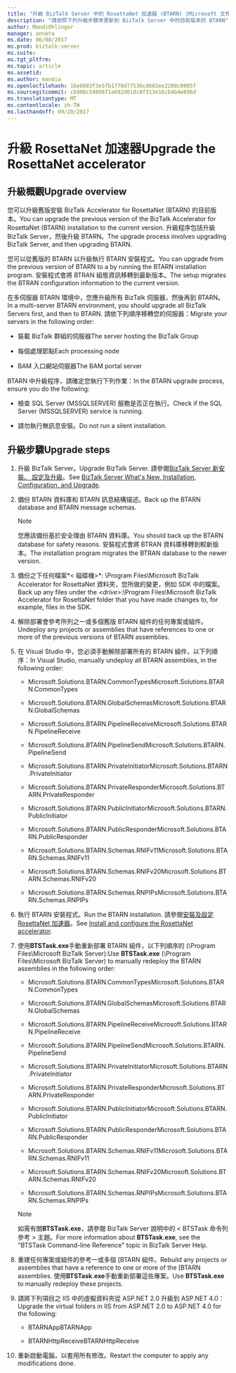 ```yaml
---
title: "升級 BizTalk Server 中的 RosettaNet 加速器 (BTARN) |Microsoft 文件 」"
description: "請依照下列升級步驟來更新到 BizTalk Server 中的目前版本的 BTARN"
author: MandiOhlinger
manager: anneta
ms.date: 06/08/2017
ms.prod: biztalk-server
ms.suite: 
ms.tgt_pltfrm: 
ms.topic: article
ms.assetid: 
ms.author: mandia
ms.openlocfilehash: 16e6083f3e5fb1778d77536cd602ee2208c0005f
ms.sourcegitcommit: cb908c540d8f1a692d01dc8f313e16cb4b4e696d
ms.translationtype: MT
ms.contentlocale: zh-TW
ms.lasthandoff: 09/20/2017
---
```

# <a name="upgrade-the-rosettanet-accelerator"></a><span data-ttu-id="50eef-103">升級 RosettaNet 加速器</span><span class="sxs-lookup"><span data-stu-id="50eef-103">Upgrade the RosettaNet accelerator</span></span>

## <a name="upgrade-overview"></a><span data-ttu-id="50eef-104">升級概觀</span><span class="sxs-lookup"><span data-stu-id="50eef-104">Upgrade overview</span></span>
<span data-ttu-id="50eef-105">您可以升級舊版安裝 BizTalk Accelerator for RosettaNet (BTARN) 的目前版本。</span><span class="sxs-lookup"><span data-stu-id="50eef-105">You can upgrade the previous version of the BizTalk Accelerator for RosettaNet (BTARN) installation to the current version.</span></span> <span data-ttu-id="50eef-106">升級程序包括升級 BizTalk Server，然後升級 BTARN。</span><span class="sxs-lookup"><span data-stu-id="50eef-106">The upgrade process involves upgrading BizTalk Server, and then upgrading BTARN.</span></span>  
  
 <span data-ttu-id="50eef-107">您可以從舊版的 BTARN 以升級執行 BTARN 安裝程式。</span><span class="sxs-lookup"><span data-stu-id="50eef-107">You can upgrade from the previous version of BTARN to a by running the BTARN installation program.</span></span> <span data-ttu-id="50eef-108">安裝程式會將 BTRAN 組態資訊移轉到最新版本。</span><span class="sxs-lookup"><span data-stu-id="50eef-108">The setup migrates the BTRAN configuration information to the current version.</span></span>  
  
 <span data-ttu-id="50eef-109">在多伺服器 BTARN 環境中，您應升級所有 BizTalk 伺服器，然後再到 BTARN。</span><span class="sxs-lookup"><span data-stu-id="50eef-109">In a multi-server BTARN environment, you should upgrade all BizTalk Servers first, and then to BTARN.</span></span> <span data-ttu-id="50eef-110">請依下列順序移轉您的伺服器：</span><span class="sxs-lookup"><span data-stu-id="50eef-110">Migrate your servers in the following order:</span></span>  
  
-   <span data-ttu-id="50eef-111">裝載 BizTalk 群組的伺服器</span><span class="sxs-lookup"><span data-stu-id="50eef-111">The server hosting the BizTalk Group</span></span>  
  
-   <span data-ttu-id="50eef-112">每個處理節點</span><span class="sxs-lookup"><span data-stu-id="50eef-112">Each processing node</span></span>  
  
-   <span data-ttu-id="50eef-113">BAM 入口網站伺服器</span><span class="sxs-lookup"><span data-stu-id="50eef-113">The BAM portal server</span></span>  
  
 <span data-ttu-id="50eef-114">BTARN 中升級程序，請確定您執行下列作業：</span><span class="sxs-lookup"><span data-stu-id="50eef-114">In the BTARN upgrade process, ensure you do the following:</span></span>  
  
-   <span data-ttu-id="50eef-115">檢查 SQL Server (MSSQLSERVER) 服務是否正在執行。</span><span class="sxs-lookup"><span data-stu-id="50eef-115">Check if the SQL Server (MSSQLSERVER) service is running.</span></span>  
  
-   <span data-ttu-id="50eef-116">請勿執行無訊息安裝。</span><span class="sxs-lookup"><span data-stu-id="50eef-116">Do not run a silent installation.</span></span>  
  
## <a name="upgrade-steps"></a><span data-ttu-id="50eef-117">升級步驟</span><span class="sxs-lookup"><span data-stu-id="50eef-117">Upgrade steps</span></span>  
  
1.  <span data-ttu-id="50eef-118">升級 BizTalk Server。</span><span class="sxs-lookup"><span data-stu-id="50eef-118">Upgrade BizTalk Server.</span></span> <span data-ttu-id="50eef-119">請參閱[BizTalk Server 新安裝、 設定及升級](../../install-and-config-guides/biztalk-server-what-s-new-installation-configuration-and-upgrade.md)。</span><span class="sxs-lookup"><span data-stu-id="50eef-119">See [BizTalk Server What's New, Installation, Configuration, and Upgrade](../../install-and-config-guides/biztalk-server-what-s-new-installation-configuration-and-upgrade.md).</span></span>
  
2.  <span data-ttu-id="50eef-120">備份 BTARN 資料庫和 BTARN 訊息結構描述。</span><span class="sxs-lookup"><span data-stu-id="50eef-120">Back up the BTARN database and BTARN message schemas.</span></span>  
  
    > [!NOTE]
    >  <span data-ttu-id="50eef-121">您應該備份基於安全理由 BTARN 資料庫。</span><span class="sxs-lookup"><span data-stu-id="50eef-121">You should back up the BTARN database for safety reasons.</span></span> <span data-ttu-id="50eef-122">安裝程式會將 BTRAN 資料庫移轉到較新版本。</span><span class="sxs-lookup"><span data-stu-id="50eef-122">The installation program migrates the BTRAN database to the newer version.</span></span>  
  
3.  <span data-ttu-id="50eef-123">備份之下任何檔案*< 磁碟機\>*: \Program Files\\Microsoft BizTalk Accelerator for RosettaNet 資料夾，您所做的變更，例如 SDK 中的檔案。</span><span class="sxs-lookup"><span data-stu-id="50eef-123">Back up any files under the *<drive\>*:\Program Files\\Microsoft BizTalk Accelerator for RosettaNet folder that you have made changes to, for example, files in the SDK.</span></span>  
  
4.  <span data-ttu-id="50eef-124">解除部署會參考所列之一或多個舊版 BTARN 組件的任何專案或組件。</span><span class="sxs-lookup"><span data-stu-id="50eef-124">Undeploy any projects or assemblies that have references to one or more of the previous versions of BTARN assemblies.</span></span>  
  
5.  <span data-ttu-id="50eef-125">在 Visual Studio 中，您必須手動解除部署所有的 BTARN 組件，以下列順序：</span><span class="sxs-lookup"><span data-stu-id="50eef-125">In Visual Studio, manually undeploy all BTARN assemblies, in the following order:</span></span>  
  
    -   <span data-ttu-id="50eef-126">Microsoft.Solutions.BTARN.CommonTypes</span><span class="sxs-lookup"><span data-stu-id="50eef-126">Microsoft.Solutions.BTARN.CommonTypes</span></span>  
  
    -   <span data-ttu-id="50eef-127">Microsoft.Solutions.BTARN.GlobalSchemas</span><span class="sxs-lookup"><span data-stu-id="50eef-127">Microsoft.Solutions.BTARN.GlobalSchemas</span></span>  
  
    -   <span data-ttu-id="50eef-128">Microsoft.Solutions.BTARN.PipelineReceive</span><span class="sxs-lookup"><span data-stu-id="50eef-128">Microsoft.Solutions.BTARN.PipelineReceive</span></span>  
  
    -   <span data-ttu-id="50eef-129">Microsoft.Solutions.BTARN.PipelineSend</span><span class="sxs-lookup"><span data-stu-id="50eef-129">Microsoft.Solutions.BTARN.PipelineSend</span></span>  
  
    -   <span data-ttu-id="50eef-130">Microsoft.Solutions.BTARN.PrivateInitiator</span><span class="sxs-lookup"><span data-stu-id="50eef-130">Microsoft.Solutions.BTARN.PrivateInitiator</span></span>  
  
    -   <span data-ttu-id="50eef-131">Microsoft.Solutions.BTARN.PrivateResponder</span><span class="sxs-lookup"><span data-stu-id="50eef-131">Microsoft.Solutions.BTARN.PrivateResponder</span></span>  
  
    -   <span data-ttu-id="50eef-132">Microsoft.Solutions.BTARN.PublicInitiator</span><span class="sxs-lookup"><span data-stu-id="50eef-132">Microsoft.Solutions.BTARN.PublicInitiator</span></span>  
  
    -   <span data-ttu-id="50eef-133">Microsoft.Solutions.BTARN.PublicResponder</span><span class="sxs-lookup"><span data-stu-id="50eef-133">Microsoft.Solutions.BTARN.PublicResponder</span></span>  
  
    -   <span data-ttu-id="50eef-134">Microsoft.Solutions.BTARN.Schemas.RNIFv11</span><span class="sxs-lookup"><span data-stu-id="50eef-134">Microsoft.Solutions.BTARN.Schemas.RNIFv11</span></span>  
  
    -   <span data-ttu-id="50eef-135">Microsoft.Solutions.BTARN.Schemas.RNIFv20</span><span class="sxs-lookup"><span data-stu-id="50eef-135">Microsoft.Solutions.BTARN.Schemas.RNIFv20</span></span>  
  
    -   <span data-ttu-id="50eef-136">Microsoft.Solutions.BTARN.Schemas.RNPIPs</span><span class="sxs-lookup"><span data-stu-id="50eef-136">Microsoft.Solutions.BTARN.Schemas.RNPIPs</span></span>  
  
6.  <span data-ttu-id="50eef-137">執行 BTARN 安裝程式。</span><span class="sxs-lookup"><span data-stu-id="50eef-137">Run the BTARN installation.</span></span> <span data-ttu-id="50eef-138">請參閱[安裝及設定 RosettaNet 加速器](install-configure-biztalk-accelerator-for-rosettanet.md)。</span><span class="sxs-lookup"><span data-stu-id="50eef-138">See [Install and configure the RosettaNet accelerator](install-configure-biztalk-accelerator-for-rosettanet.md).</span></span>
  
7.  <span data-ttu-id="50eef-139">使用**BTSTask.exe**手動重新部署 BTARN 組件，以下列順序的 (\Program Files\Microsoft BizTalk Server):</span><span class="sxs-lookup"><span data-stu-id="50eef-139">Use **BTSTask.exe** (\Program Files\Microsoft BizTalk Server) to manually redeploy the BTARN assemblies in the following order:</span></span>  
  
    -   <span data-ttu-id="50eef-140">Microsoft.Solutions.BTARN.CommonTypes</span><span class="sxs-lookup"><span data-stu-id="50eef-140">Microsoft.Solutions.BTARN.CommonTypes</span></span>  
  
    -   <span data-ttu-id="50eef-141">Microsoft.Solutions.BTARN.GlobalSchemas</span><span class="sxs-lookup"><span data-stu-id="50eef-141">Microsoft.Solutions.BTARN.GlobalSchemas</span></span>  
  
    -   <span data-ttu-id="50eef-142">Microsoft.Solutions.BTARN.PipelineReceive</span><span class="sxs-lookup"><span data-stu-id="50eef-142">Microsoft.Solutions.BTARN.PipelineReceive</span></span>  
  
    -   <span data-ttu-id="50eef-143">Microsoft.Solutions.BTARN.PipelineSend</span><span class="sxs-lookup"><span data-stu-id="50eef-143">Microsoft.Solutions.BTARN.PipelineSend</span></span>  
  
    -   <span data-ttu-id="50eef-144">Microsoft.Solutions.BTARN.PrivateInitiator</span><span class="sxs-lookup"><span data-stu-id="50eef-144">Microsoft.Solutions.BTARN.PrivateInitiator</span></span>  
  
    -   <span data-ttu-id="50eef-145">Microsoft.Solutions.BTARN.PrivateResponder</span><span class="sxs-lookup"><span data-stu-id="50eef-145">Microsoft.Solutions.BTARN.PrivateResponder</span></span>  
  
    -   <span data-ttu-id="50eef-146">Microsoft.Solutions.BTARN.PublicInitiator</span><span class="sxs-lookup"><span data-stu-id="50eef-146">Microsoft.Solutions.BTARN.PublicInitiator</span></span>  
  
    -   <span data-ttu-id="50eef-147">Microsoft.Solutions.BTARN.PublicResponder</span><span class="sxs-lookup"><span data-stu-id="50eef-147">Microsoft.Solutions.BTARN.PublicResponder</span></span>  
  
    -   <span data-ttu-id="50eef-148">Microsoft.Solutions.BTARN.Schemas.RNIFv11</span><span class="sxs-lookup"><span data-stu-id="50eef-148">Microsoft.Solutions.BTARN.Schemas.RNIFv11</span></span>  
  
    -   <span data-ttu-id="50eef-149">Microsoft.Solutions.BTARN.Schemas.RNIFv20</span><span class="sxs-lookup"><span data-stu-id="50eef-149">Microsoft.Solutions.BTARN.Schemas.RNIFv20</span></span>  
  
    -   <span data-ttu-id="50eef-150">Microsoft.Solutions.BTARN.Schemas.RNPIPs</span><span class="sxs-lookup"><span data-stu-id="50eef-150">Microsoft.Solutions.BTARN.Schemas.RNPIPs</span></span>  
  
    > [!NOTE]
    >  <span data-ttu-id="50eef-151">如需有關**BTSTask.exe**，請參閱 BizTalk Server 說明中的 < BTSTask 命令列參考 > 主題。</span><span class="sxs-lookup"><span data-stu-id="50eef-151">For more information about **BTSTask.exe**, see the "BTSTask Command-line Reference" topic in BizTalk Server Help.</span></span>  
  
8.  <span data-ttu-id="50eef-152">重建任何專案或組件的參考一或多個 [BTARN 組件。</span><span class="sxs-lookup"><span data-stu-id="50eef-152">Rebuild any projects or assemblies that have a reference to one or more of the [BTARN assemblies.</span></span> <span data-ttu-id="50eef-153">使用**BTSTask.exe**手動重新部署這些專案。</span><span class="sxs-lookup"><span data-stu-id="50eef-153">Use **BTSTask.exe** to manually redeploy these projects.</span></span>  
  
9. <span data-ttu-id="50eef-154">請將下列項目之 IIS 中的虛擬資料夾從 ASP.NET 2.0 升級到 ASP.NET 4.0：</span><span class="sxs-lookup"><span data-stu-id="50eef-154">Upgrade the virtual folders in IIS from ASP.NET 2.0 to ASP.NET 4.0 for the following:</span></span>  
  
    -   <span data-ttu-id="50eef-155">BTARNApp</span><span class="sxs-lookup"><span data-stu-id="50eef-155">BTARNApp</span></span>  
  
    -   <span data-ttu-id="50eef-156">BTARNHttpReceive</span><span class="sxs-lookup"><span data-stu-id="50eef-156">BTARNHttpReceive</span></span>  
  
10. <span data-ttu-id="50eef-157">重新啟動電腦，以套用所有修改。</span><span class="sxs-lookup"><span data-stu-id="50eef-157">Restart the computer to apply any modifications done.</span></span>  
  
